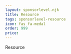 ```yaml
---
layout: sponsorlevel.njk
title: Resource
tags: sponsorlevel-resource
icon: fas fa-medal
order: 999
price: 
---
```


Resource
